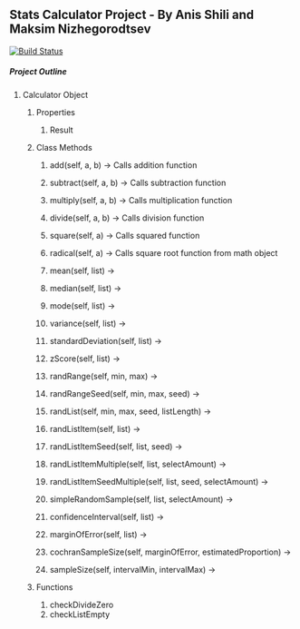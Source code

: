 ## Stats Calculator Project - By Anis Shili and Maksim Nizhegorodtsev
[![Build Status](https://travis-ci.org/ashili/StatCalculator.svg?branch=master)](https://travis-ci.org/ashili/StatCalculator)
##### Project Outline

1. Calculator Object
	1. Properties
		1. Result
	2. Class Methods
		1. add(self, a, b) -> Calls addition function
		2. subtract(self, a, b) -> Calls subtraction function
		3. multiply(self, a, b) -> Calls multiplication function
		4. divide(self, a, b) -> Calls division function
		5. square(self, a) -> Calls squared function
		6. radical(self, a) -> Calls square root function from math object
		
		8. mean(self, list) ->
		9. median(self, list) ->
		10. mode(self, list) ->
		11. variance(self, list) ->
		12. standardDeviation(self, list) ->
		13. zScore(self, list) ->
		
		14. randRange(self, min, max) ->
		15. randRangeSeed(self, min, max, seed) ->
		16. randList(self, min, max, seed, listLength) ->
		17. randListItem(self, list) ->
		18. randListItemSeed(self, list, seed) ->
		19. randListItemMultiple(self, list, selectAmount) ->
		20. randListItemSeedMultiple(self, list, seed, selectAmount) ->
		
		21. simpleRandomSample(self, list, selectAmount) ->
		22. confidenceInterval(self, list) ->
		23. marginOfError(self, list) ->
		24. cochranSampleSize(self, marginOfError, estimatedProportion) ->
		25. sampleSize(self, intervalMin, intervalMax) ->
		
	3. Functions
		1. checkDivideZero
		2. checkListEmpty
